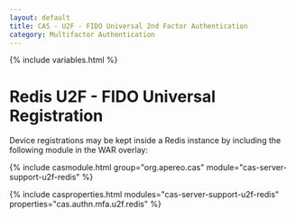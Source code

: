 ```yaml
---
layout: default
title: CAS - U2F - FIDO Universal 2nd Factor Authentication
category: Multifactor Authentication
---
```


{% include variables.html %}

# Redis U2F - FIDO Universal Registration

Device registrations may be kept inside a Redis instance by including the following module in the WAR overlay:

{% include casmodule.html group="org.apereo.cas" module="cas-server-support-u2f-redis" %}

{% include casproperties.html
modules="cas-server-support-u2f-redis"
properties="cas.authn.mfa.u2f.redis" %}
